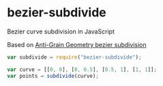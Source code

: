 bezier-subdivide
========

Bezier curve subdivision in JavaScript

Based on [Anti-Grain Geometry bezier subdivision](http://antigrain.com/research/adaptive_bezier/)

```javascript
var subdivide = require("bezier-subdivide");

var curve = [[0, 0], [0, 0.5], [0.5, 1], [1, 1]];
var points = subdivide(curve);
```

